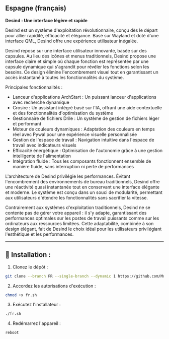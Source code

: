 ## Espagne (français)

**Desind : Une interface légère et rapide**

Desind est un système d'exploitation révolutionnaire, conçu dès le départ pour allier rapidité, efficacité et élégance. Basé sur Wayland et doté d'une interface QML, Desind offre une expérience utilisateur inégalée.

Desind repose sur une interface utilisateur innovante, basée sur des capsules. Au lieu des icônes et menus traditionnels, Desind propose une interface claire et simple où chaque fonction est représentée par une capsule dynamique qui s'agrandit pour révéler les fonctions selon les besoins. Ce design élimine l'encombrement visuel tout en garantissant un accès instantané à toutes les fonctionnalités du système.

Principales fonctionnalités :

- Lanceur d'applications ArchStart : Un puissant lanceur d'applications avec recherche dynamique
- Crosire : Un assistant intégré basé sur l'IA, offrant une aide contextuelle et des fonctionnalités d'optimisation du système
- Gestionnaire de fichiers Drile : Un système de gestion de fichiers léger et performant
- Moteur de couleurs dynamiques : Adaptation des couleurs en temps réel avec Pywal pour une expérience visuelle personnalisée
- Gestion de l'espace de travail : Navigation intuitive dans l'espace de travail avec indicateurs visuels
- Efficacité énergétique : Optimisation de l'autonomie grâce à une gestion intelligente de l'alimentation
- Intégration fluide : Tous les composants fonctionnent ensemble de manière fluide, sans interruption ni perte de performances

L'architecture de Desind privilégie les performances. Évitant l'encombrement des environnements de bureau traditionnels, Desind offre une réactivité quasi instantanée tout en conservant une interface élégante et moderne. Le système est conçu dans un souci de modularité, permettant aux utilisateurs d'étendre les fonctionnalités sans sacrifier la vitesse.

Contrairement aux systèmes d'exploitation traditionnels, Desind ne se contente pas de gérer votre appareil : il s'y adapte, garantissant des performances optimales sur les postes de travail puissants comme sur les ordinateurs aux ressources limitées. Cette adaptabilité, combinée à son design élégant, fait de Desind le choix idéal pour les utilisateurs privilégiant l'esthétique et les performances.

---

## 🔹 Installation :

1. Clonez le dépôt :
```bash
git clone --branch FR --single-branch --dynamic 1 https://github.com/MdX07r/Desind.git
```
2. Accordez les autorisations d'exécution :
```bash
chmod +x fr.sh
```
3. Exécutez l'installateur :
```bash
./fr.sh
```
4. Redémarrez l'appareil :
```bash
reboot
```
